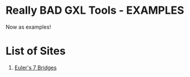 Really BAD GXL Tools - EXAMPLES
===============================
Now as examples!


List of Sites
=============
1. [Euler's 7 Bridges](https://actuallyfro.github.io/RBGT_Examples/01_EulersBridges/)
